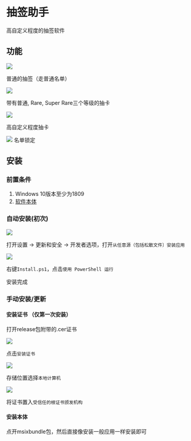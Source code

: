 # 抽签助手
高自定义程度的抽签软件

## 功能
![](Images/动画.gif)

普通的抽签（走普通名单）

![](Images/动画2.gif)

带有普通, Rare, Super Rare三个等级的抽卡

![](Images/801a94ce-4307-41fd-8e16-34d54f41c6f9.png)

高自定义程度抽卡

![](Images/动画3.gif)
名单锁定

## 安装
### 前置条件
1. Windows 10版本至少为1809
2. [软件本体](https://github.com/MineTestGaming/DrawLosAssistantWinUI3/releases)
### 自动安装(初次)
![](Images/20240217130919.png)

打开设置 -> 更新和安全 -> 开发者选项，打开`从任意源（包括松散文件〕安装应用`

![](Images/20240217130707.png)

右键`Install.ps1`，点击`使用 PowerShell 运行`

安装完成

### 手动安装/更新
#### 安装证书 （仅第一次安装）

打开release包附带的.cer证书

![](Images/20240217131945.png)

点击`安装证书`

![](Images/20240217132015.png)

存储位置选择`本地计算机`

![](Images/20240217132059.png)

将证书置入`受信任的根证书颁发机构`

#### 安装本体

点开msixbundle包，然后直接像安装一般应用一样安装即可
